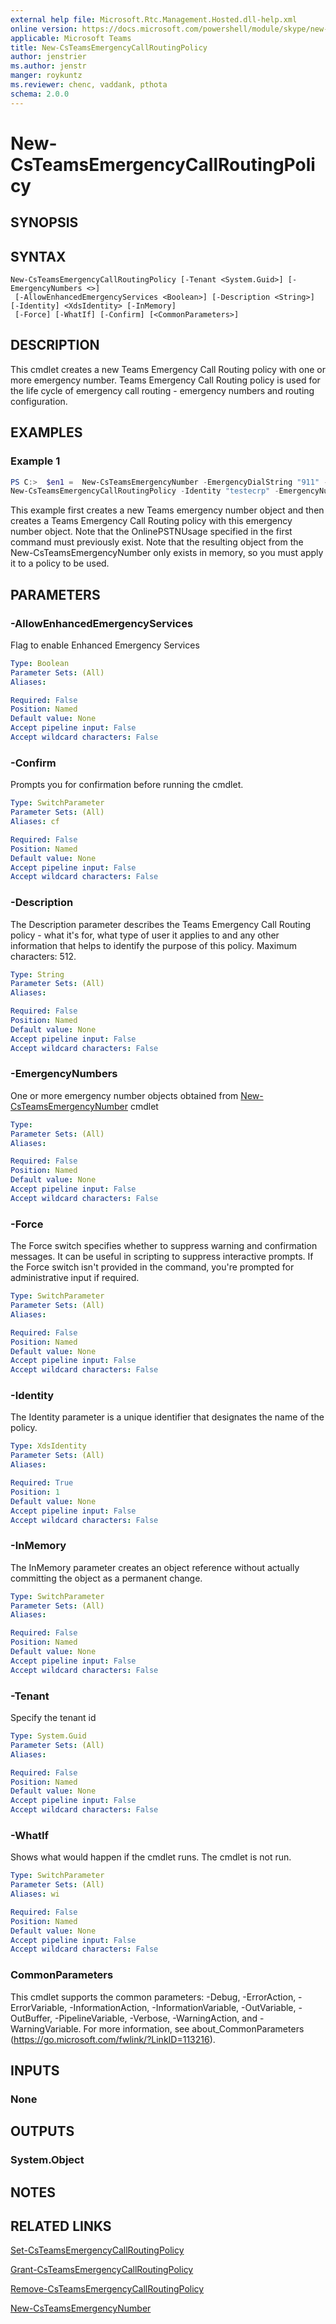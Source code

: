 ```yaml
---
external help file: Microsoft.Rtc.Management.Hosted.dll-help.xml
online version: https://docs.microsoft.com/powershell/module/skype/new-csteamsemergencycallroutingpolicy
applicable: Microsoft Teams
title: New-CsTeamsEmergencyCallRoutingPolicy
author: jenstrier
ms.author: jenstr
manger: roykuntz
ms.reviewer: chenc, vaddank, pthota
schema: 2.0.0
---
```


# New-CsTeamsEmergencyCallRoutingPolicy

## SYNOPSIS

## SYNTAX

```
New-CsTeamsEmergencyCallRoutingPolicy [-Tenant <System.Guid>] [-EmergencyNumbers <>]
 [-AllowEnhancedEmergencyServices <Boolean>] [-Description <String>] [-Identity] <XdsIdentity> [-InMemory]
 [-Force] [-WhatIf] [-Confirm] [<CommonParameters>]
```

## DESCRIPTION
 This cmdlet creates a new Teams Emergency Call Routing policy with one or more emergency number. Teams Emergency Call Routing policy is used for the life cycle of emergency call routing - emergency numbers and routing configuration.

## EXAMPLES

### Example 1
```powershell
PS C:>  $en1 =  New-CsTeamsEmergencyNumber -EmergencyDialString "911" -EmergencyDialMask "933" -OnlinePSTNUsage "USE911"
New-CsTeamsEmergencyCallRoutingPolicy -Identity "testecrp" -EmergencyNumbers @{add=$en1} -AllowEnhancedEmergencyServices:$true -Description "test"
```

 This example first creates a new Teams emergency number object and then creates a Teams Emergency Call Routing policy with this emergency number object.
 Note that the OnlinePSTNUsage specified in the first command must previously exist. Note that the resulting object from the New-CsTeamsEmergencyNumber only exists in memory, so you must apply it to a policy to be used.

## PARAMETERS

### -AllowEnhancedEmergencyServices
 Flag to enable Enhanced Emergency Services

```yaml
Type: Boolean
Parameter Sets: (All)
Aliases:

Required: False
Position: Named
Default value: None
Accept pipeline input: False
Accept wildcard characters: False
```

### -Confirm
Prompts you for confirmation before running the cmdlet.

```yaml
Type: SwitchParameter
Parameter Sets: (All)
Aliases: cf

Required: False
Position: Named
Default value: None
Accept pipeline input: False
Accept wildcard characters: False
```

### -Description
 The Description parameter describes the Teams Emergency Call Routing policy - what it's for, what type of user it applies to and any other information that helps to identify the purpose of this policy. Maximum characters: 512.

```yaml
Type: String
Parameter Sets: (All)
Aliases:

Required: False
Position: Named
Default value: None
Accept pipeline input: False
Accept wildcard characters: False
```

### -EmergencyNumbers
 One or more emergency number objects obtained from [New-CsTeamsEmergencyNumber](https://docs.microsoft.com/powershell/module/skype/new-csteamsemergencynumber?view=skype-ps) cmdlet

```yaml
Type:
Parameter Sets: (All)
Aliases:

Required: False
Position: Named
Default value: None
Accept pipeline input: False
Accept wildcard characters: False
```

### -Force
 The Force switch specifies whether to suppress warning and confirmation messages. It can be useful in scripting to suppress interactive prompts. If the Force switch isn't provided in the command, you're prompted for administrative input if required.

```yaml
Type: SwitchParameter
Parameter Sets: (All)
Aliases:

Required: False
Position: Named
Default value: None
Accept pipeline input: False
Accept wildcard characters: False
```

### -Identity
 The Identity parameter is a unique identifier that designates the name of the policy.

```yaml
Type: XdsIdentity
Parameter Sets: (All)
Aliases:

Required: True
Position: 1
Default value: None
Accept pipeline input: False
Accept wildcard characters: False
```

### -InMemory
 The InMemory parameter creates an object reference without actually committing the object as a permanent change.

```yaml
Type: SwitchParameter
Parameter Sets: (All)
Aliases:

Required: False
Position: Named
Default value: None
Accept pipeline input: False
Accept wildcard characters: False
```

### -Tenant
 Specify the tenant id

```yaml
Type: System.Guid
Parameter Sets: (All)
Aliases:

Required: False
Position: Named
Default value: None
Accept pipeline input: False
Accept wildcard characters: False
```

### -WhatIf
Shows what would happen if the cmdlet runs.
The cmdlet is not run.

```yaml
Type: SwitchParameter
Parameter Sets: (All)
Aliases: wi

Required: False
Position: Named
Default value: None
Accept pipeline input: False
Accept wildcard characters: False
```

### CommonParameters
This cmdlet supports the common parameters: -Debug, -ErrorAction, -ErrorVariable, -InformationAction, -InformationVariable, -OutVariable, -OutBuffer, -PipelineVariable, -Verbose, -WarningAction, and -WarningVariable. For more information, see about_CommonParameters (https://go.microsoft.com/fwlink/?LinkID=113216).

## INPUTS

### None

## OUTPUTS

### System.Object
## NOTES

## RELATED LINKS

[Set-CsTeamsEmergencyCallRoutingPolicy](Set-CsTeamsEmergencyCallRoutingPolicy.md)

[Grant-CsTeamsEmergencyCallRoutingPolicy](Grant-CsTeamsEmergencyCallRoutingPolicy.md)

[Remove-CsTeamsEmergencyCallRoutingPolicy](Remove-CsTeamsEmergencyCallRoutingPolicy.md)

[New-CsTeamsEmergencyNumber](New-CsTeamsEmergencyNumber.md)
